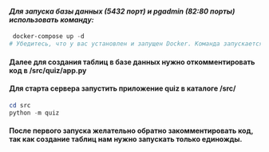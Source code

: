 
#### *Для запуска базы данных (5432 порт) и pgadmin (82:80 порты) использовать команду:*

```powershell
 docker-compose up -d 
# Убедитесь, что у вас установлен и запущен Docker. Команда запускается из директории ./server/
```

#### Далее для создания таблиц в базе данных нужно откомментировать код в /src/quiz/app.py

#### Для старта сервера запустить приложение quiz в каталоге /src/

```powershell
cd src
python -m quiz
```

#### После первого запуска желательно обратно закомментировать код, так как создание таблиц нам нужно запускать только единожды.
